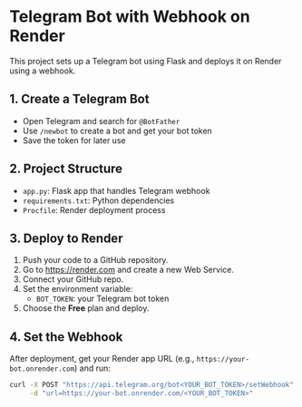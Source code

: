 
# Telegram Bot with Webhook on Render

This project sets up a Telegram bot using Flask and deploys it on Render using a webhook.

## 1. Create a Telegram Bot
- Open Telegram and search for `@BotFather`
- Use `/newbot` to create a bot and get your bot token
- Save the token for later use

## 2. Project Structure

- `app.py`: Flask app that handles Telegram webhook
- `requirements.txt`: Python dependencies
- `Procfile`: Render deployment process

## 3. Deploy to Render

1. Push your code to a GitHub repository.
2. Go to https://render.com and create a new Web Service.
3. Connect your GitHub repo.
4. Set the environment variable:
   - `BOT_TOKEN`: your Telegram bot token
5. Choose the **Free** plan and deploy.

## 4. Set the Webhook

After deployment, get your Render app URL (e.g., `https://your-bot.onrender.com`) and run:

```bash
curl -X POST "https://api.telegram.org/bot<YOUR_BOT_TOKEN>/setWebhook" \
     -d "url=https://your-bot.onrender.com/<YOUR_BOT_TOKEN>"
